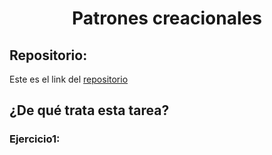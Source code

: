<h1 align="center">Patrones creacionales</h1>

<h2>Repositorio:</h2>

Este es el link del [repositorio](https://github.com/albabernal03/patrones_creacionales/tree/main)


<h2>¿De qué trata esta tarea?</h2>

<h3>Ejercicio1:</h3>
